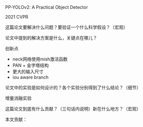 PP-YOLOv2: A Practical Object Detector



2021 CVPR





这篇论文要解决什么问题？要验证一个什么科学假设？（宏观）

 



论文中提到的解决方案是什么，关键点在哪儿？



创新点

- neck网络使用mish激活函数
- PAN + 金字塔结构
- 更大的输入尺寸
- iou aware branch



 

论文中的实验是如何设计的？各个实验分别得到了什么结论？（细节）

 增量消融实验



 

这篇论文到底有什么贡献？（三句话内说明）新在什么地方？（宏观）

本文贡献：

 

